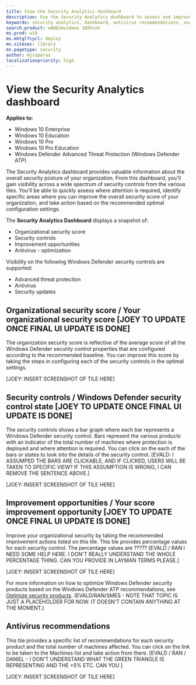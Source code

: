 ```yaml
---
title: View the Security Analytics dashboard
description: Use the Security Analytics dashboard to assess and improve the security state of your organization by analyzing various security control tiles. Use the recommended improvement actions and retrieve list of machines that need remediation.
keywords: security analytics, dashboard, antivirus recommendations, security control state, security score, score improvement
search.product: eADQiWindows 10XVcnh
ms.prod: w10
ms.mktglfcycl: deploy
ms.sitesec: library
ms.pagetype: security
author: mjcaparas
localizationpriority: high
---
```


# View the Security Analytics dashboard

**Applies to:**

- Windows 10 Enterprise
- Windows 10 Education
- Windows 10 Pro
- Windows 10 Pro Education
- Windows Defender Advanced Threat Protection (Windows Defender ATP)

The Security Analytics dashboard provides valuable information about the overall security posture of your organization. From this dashboard, you'll gain visibility across a wide spectrum of security controls from the various tiles. You'll be able to quickly assess where attention is required, identify specific areas where you can improve the overall security score of your organization, and take action based on the recommended optimal configuration settings.

The **Security Analytics Dashboard** displays a snapshot of:
- Organizational security score
- Security controls
- Improvement opportunities
- Antivirus - optimization

Visibility on the following Windows Defender security controls are supported:
- Advanced threat protection
- Antivirus
- Security updates

## Organizational security score / Your organizational security score [JOEY TO UPDATE ONCE FINAL UI UPDATE IS DONE]
The organization security score is reflective of the average score of all the Windows Defender security control properties that are configured according to the recommended baseline. You can improve this score by taking the steps in configuring each of the security controls in the optimal settings.

[JOEY: INSERT SCREENSHOT OF TILE HERE]

## Security controls / Windows Defender security control state [JOEY TO UPDATE ONCE FINAL UI UPDATE IS DONE]
The security controls shows a bar graph where each bar represents a Windows Defender security control. Bars represent the various products with an indicator of the total number of machines where protection is deployed and where attention is required. You can click on the each of the bars or states to look into the details of the security control.
[EVALD: I ASSUMPED THE BARS ARE CLICKABLE, AND IF CLICKED, USERS WILL BE TAKEN TO SPECIFIC VIEW? IF THIS ASSUMPTION IS WRONG, I CAN REMOVE THE SENTENCE ABOVE.]

[JOEY: INSERT SCREENSHOT OF TILE HERE]

## Improvement opportunities / Your score improvement opportunity [JOEY TO UPDATE ONCE FINAL UI UPDATE IS DONE]
Improve your organizational security by taking the recommended improvement actions listed on this tile. This tile provides percentage values for each security control. The percentage values are ????? [EVALD / RAN I NEED SOME HELP HERE. I DON'T REALLY UNDERSTAND THE WHOLE PERCENTAGE THING. CAN YOU PROVIDE IN LAYMAN TERMS PLEASE.]

[JOEY: INSERT SCREENSHOT OF TILE HERE]

For more information on how to optimize Windows Defender security products based on the Windows Defender ATP recommendations, see [Optimize security products](optimize-security-windows-defender-advanced-threat-protection.md). (EVALD/RAN/SMES - NOTE THAT TOPIC IS JUST A PLACEHOLDER FOR NOW. IT DOESN'T CONTAIN ANYTHING AT THE MOMENT.)

## Antivirus recommendations
This tile provides a specific list of recommendations for each security product and the total number of machines affected. You can click on the link to be taken to the Machines list and take action from there. [EVALD / RAN / DANIEL - I DON'T UNDERSTAND WHAT THE GREEN TRIANGLE IS REPRESENTING AND THE +5% ETC. CAN YOU ]


[JOEY: INSERT SCREENSHOT OF TILE HERE]
